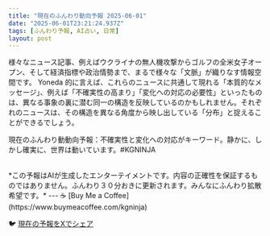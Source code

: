 ```yaml
---
title: "現在のふんわり動向予報 2025-06-01"
date: "2025-06-01T23:21:24.937Z"
tags: [ふんわり予報, AI占い, 日常]
layout: post
---
```



様々なニュース記事、例えばウクライナの無人機攻撃からゴルフの全米女子オープン、そして経済指標や政治情勢まで、まるで様々な「文脈」が織りなす情報空間です。  Yoneda 的に言えば、これらのニュースに共通して現れる「本質的なメッセージ」、例えば「不確実性の高まり」「変化への対応の必要性」といったものは、異なる事象の裏に潜む同一の構造を反映しているのかもしれません。それぞれのニュースは、その構造を異なる角度から映し出している「分布」と捉えることができるでしょう。

現在のふんわり動動向予報：不確実性と変化への対応がキーワード。静かに、しかし確実に、世界は動いています。#KGNINJA

<br>
*この予報はAIが生成したエンターテイメントです。内容の正確性を保証するものではありません。ふんわり３０分おきに更新されます。みんなにふんわり拡散希望です。*
---
☕️ [Buy Me a Coffee](https://www.buymeacoffee.com/kgninja)

🐦 [現在の予報をXでシェア](https://twitter.com/intent/tweet?text=%E7%8F%BE%E5%9C%A8%E3%81%AE%E3%81%B5%E3%82%93%E3%82%8F%E3%82%8A%E4%BA%88%E5%A0%B1%3A%20%E3%80%8C%E6%A7%98%E3%80%85%E3%81%AA%E3%83%8B%E3%83%A5%E3%83%BC%E3%82%B9%E8%A8%98%E4%BA%8B%E3%80%81%E4%BE%8B%E3%81%88%E3%81%B0%E3%82%A6%E3%82%AF%E3%83%A9%E3%82%A4%E3%83%8A%E3%81%AE%E7%84%A1%E4%BA%BA%E6%A9%9F%E6%94%BB%E6%92%83%E3%81%8B%E3%82%89%E3%82%B4%E3%83%AB%E3%83%95%E3%81%AE%E5%85%A8%E7%B1%B3%E5%A5%B3%E5%AD%90%E3%82%AA%E3%83%BC%E3%83%97%E3%83%B3%E3%80%81%E3%81%9D%E3%81%97%E3%81%A6%E7%B5%8C%E6%B8%88%E6%8C%87%E6%A8%99%E3%82%84%E6%94%BF%E6%B2%BB%E6%83%85%E5%8B%A2%E3%81%BE%E3%81%A7%E3%80%81%E3%81%BE%E3%82%8B%E3%81%A7%E6%A7%98%E3%80%85%E3%81%AA%E3%80%8C%E6%96%87%E8%84%88%E3%80%8D%E3%81%8C%E7%B9%94%E3%82%8A%E3%81%AA%E3%81%99%E6%83%85%E5%A0%B1%E7%A9%BA%E9%96%93%E3%81%A7%E3%81%99%E3%80%82%E3%80%8D%23KGNINJA%20%E7%B6%9A%E3%81%8D%E3%81%AF%E3%83%96%E3%83%AD%E3%82%B0%E3%81%A7%EF%BC%81%F0%9F%91%87&url=https%3A%2F%2Fkg-ninja.github.io%2FFunwariyoso%2F)

